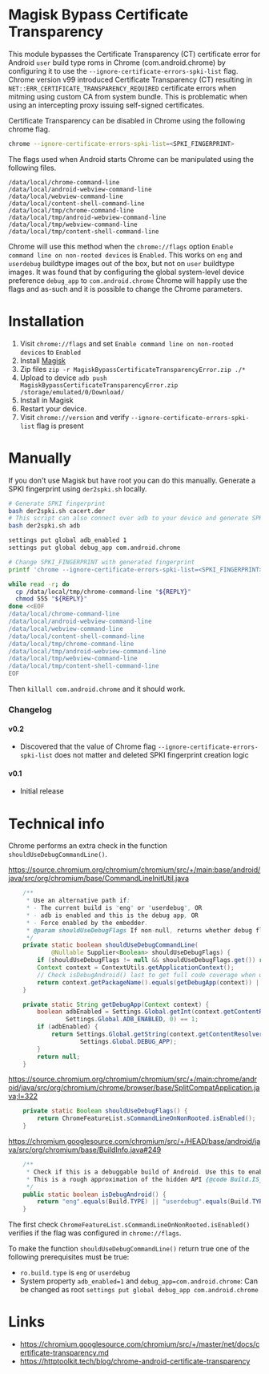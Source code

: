 # Magisk Bypass Certificate Transparency
This module bypasses the Certificate Transparency (CT) certificate error for Android `user` build type roms in Chrome (com.android.chrome) by configuring it to use the `--ignore-certificate-errors-spki-list` flag. Chrome version v99 introduced Certificate Transparency (CT) resulting in `NET::ERR_CERTIFICATE_TRANSPARENCY_REQUIRED` certificate errors when mitming using custom CA from system bundle. This is problematic when using an intercepting proxy issuing self-signed certificates.

Certificate Transparency can be disabled in Chrome using the following chrome flag.

```sh
chrome --ignore-certificate-errors-spki-list=<SPKI_FINGERPRINT>
```

The flags used when Android starts Chrome can be manipulated using the following files.

```
/data/local/chrome-command-line
/data/local/android-webview-command-line
/data/local/webview-command-line
/data/local/content-shell-command-line
/data/local/tmp/chrome-command-line
/data/local/tmp/android-webview-command-line
/data/local/tmp/webview-command-line
/data/local/tmp/content-shell-command-line
```

Chrome will use this method when the `chrome://flags` option `Enable command line on non-rooted devices` is `Enabled`. This works on `eng` and `userdebug` buildtype images out of the box, but not on `user` buildtype images. It was found that by configuring the global system-level device preference `debug_app` to `com.android.chrome` Chrome will happily use the flags and as-such and it is possible to change the Chrome parameters.

# Installation
1. Visit `chrome://flags` and set `Enable command line on non-rooted devices` to `Enabled`
2. Install [Magisk](https://github.com/topjohnwu/Magisk/releases)
3. Zip files `zip -r MagiskBypassCertificateTransparencyError.zip ./*`
4. Upload to device `adb push MagiskBypassCertificateTransparencyError.zip /storage/emulated/0/Download/`
5. Install in Magisk
6. Restart your device.
7. Visit `chrome://version` and verify `--ignore-certificate-errors-spki-list` flag is present

# Manually
If you don't use Magisk but have root you can do this manually. Generate a SPKI fingerprint using `der2spki.sh` locally.

```sh
# Generate SPKI fingerprint
bash der2spki.sh cacert.der
# This script can also connect over adb to your device and generate SPKI fingerprint based on user installed ca certs
bash der2spki.sh adb
```

```sh
settings put global adb_enabled 1
settings put global debug_app com.android.chrome

# Change SPKI_FINGERPRINT with generated fingerprint
printf 'chrome --ignore-certificate-errors-spki-list=<SPKI_FINGERPRINT>' > /data/local/tmp/chrome-command-line

while read -r; do
  cp /data/local/tmp/chrome-command-line "${REPLY}"
  chmod 555 "${REPLY}"
done <<EOF
/data/local/chrome-command-line
/data/local/android-webview-command-line
/data/local/webview-command-line
/data/local/content-shell-command-line
/data/local/tmp/chrome-command-line
/data/local/tmp/android-webview-command-line
/data/local/tmp/webview-command-line
/data/local/tmp/content-shell-command-line
EOF
```

Then `killall com.android.chrome` and it should work.

### Changelog

#### v0.2
* Discovered that the value of Chrome flag `--ignore-certificate-errors-spki-list` does not matter and deleted SPKI fingerprint creation logic

#### v0.1
* Initial release

# Technical info

Chrome performs an extra check in the function `shouldUseDebugCommandLine()`.

https://source.chromium.org/chromium/chromium/src/+/main:base/android/java/src/org/chromium/base/CommandLineInitUtil.java
```java
    /**
     * Use an alternative path if:
     * - The current build is "eng" or "userdebug", OR
     * - adb is enabled and this is the debug app, OR
     * - Force enabled by the embedder.
     * @param shouldUseDebugFlags If non-null, returns whether debug flags are allowed to be used.
     */
    private static boolean shouldUseDebugCommandLine(
            @Nullable Supplier<Boolean> shouldUseDebugFlags) {
        if (shouldUseDebugFlags != null && shouldUseDebugFlags.get()) return true;
        Context context = ContextUtils.getApplicationContext();
        // Check isDebugAndroid() last to get full code coverage when using userdebug devices.
        return context.getPackageName().equals(getDebugApp(context)) || BuildInfo.isDebugAndroid();
    }

    private static String getDebugApp(Context context) {
        boolean adbEnabled = Settings.Global.getInt(context.getContentResolver(),
                Settings.Global.ADB_ENABLED, 0) == 1;
        if (adbEnabled) {
            return Settings.Global.getString(context.getContentResolver(),
                    Settings.Global.DEBUG_APP);
        }
        return null;
    }
```

https://source.chromium.org/chromium/chromium/src/+/main:chrome/android/java/src/org/chromium/chrome/browser/base/SplitCompatApplication.java;l=322
```java
    private static Boolean shouldUseDebugFlags() {
        return ChromeFeatureList.sCommandLineOnNonRooted.isEnabled();
    }
```

https://chromium.googlesource.com/chromium/src/+/HEAD/base/android/java/src/org/chromium/base/BuildInfo.java#249
```java
    /**
     * Check if this is a debuggable build of Android. Use this to enable developer-only features.
     * This is a rough approximation of the hidden API {@code Build.IS_DEBUGGABLE}.
     */
    public static boolean isDebugAndroid() {
        return "eng".equals(Build.TYPE) || "userdebug".equals(Build.TYPE);
    }
```

The first check `ChromeFeatureList.sCommandLineOnNonRooted.isEnabled()` verifies if the flag was configured in `chrome://flags`.

To make the function `shouldUseDebugCommandLine()` return true one of the following prerequisites must be true:
- `ro.build.type` is `eng` or `userdebug`
- System property `adb_enabled=1` and `debug_app=com.android.chrome`: Can be changed as root `settings put global debug_app com.android.chrome`


# Links
- https://chromium.googlesource.com/chromium/src/+/master/net/docs/certificate-transparency.md
- https://httptoolkit.tech/blog/chrome-android-certificate-transparency


